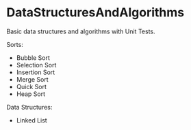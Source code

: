 # DataStructuresAndAlgorithms

Basic data structures and algorithms with Unit Tests.

Sorts:
* Bubble Sort
* Selection Sort
* Insertion Sort
* Merge Sort
* Quick Sort
* Heap Sort

Data Structures:
* Linked List
